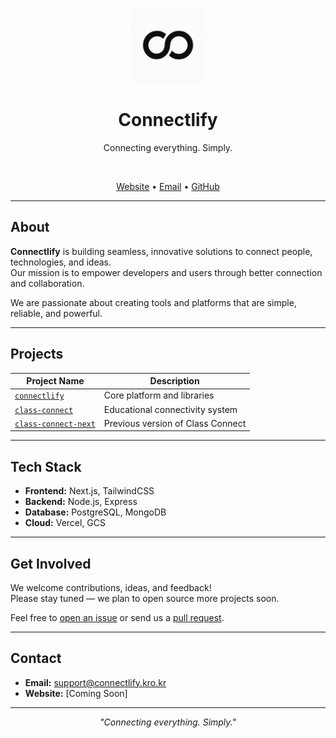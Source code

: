 <p align="center">
  <img src="3A137755-1057-4A1B-A2CB-375F30336595.PNG" alt="Connectlify Logo" width="120" height="120">
</p>

<h1 align="center">Connectlify</h1>

<p align="center">
  Connecting everything. Simply.
</p>

<br />

<p align="center">
  <a href="https://connectlify.kro.kr">Website</a> •
  <a href="mailto:support@connectlify.kro.kr">Email</a> •
  <a href="https://github.com/connectlify">GitHub</a>
</p>

---

## About

**Connectlify** is building seamless, innovative solutions to connect people, technologies, and ideas.  
Our mission is to empower developers and users through better connection and collaboration.

We are passionate about creating tools and platforms that are simple, reliable, and powerful.

---

## Projects

| Project Name           | Description                                        |
| ---------------------- | -------------------------------------------------- |
| [`connectlify`](https://github.com/connectlify/connectlify) | Core platform and libraries |
| [`class-connect`](https://github.com/connectlify/class-connect) | Educational connectivity system |
| [`class-connect-next`](https://github.com/connectlify/class-connect-next) | Previous version of Class Connect |

---

## Tech Stack

- **Frontend:** Next.js, TailwindCSS
- **Backend:** Node.js, Express
- **Database:** PostgreSQL, MongoDB
- **Cloud:** Vercel, GCS

---

## Get Involved

We welcome contributions, ideas, and feedback!  
Please stay tuned — we plan to open source more projects soon.

Feel free to [open an issue](https://github.com/connectlify/connectlify/issues) or send us a [pull request](https://github.com/connectlify/connectlify/pulls).

---

## Contact

- **Email:** [support@connectlify.kro.kr](mailto:support@connectlify.kro.kr)
- **Website:** [Coming Soon]

---

<p align="center">
  <i>"Connecting everything. Simply."</i>
</p>
